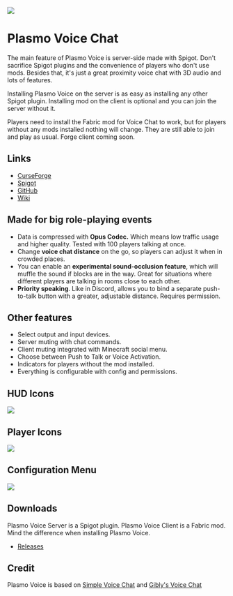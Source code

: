 ![](https://imgur.com/TcdCDat.png)
# Plasmo Voice Chat
The main feature of Plasmo Voice is server-side made with Spigot. Don't sacrifice Spigot plugins and the convenience of players who don't use mods. Besides that, it's just a great proximity voice chat with 3D audio and lots of features.

Installing Plasmo Voice on the server is as easy as installing any other Spigot plugin. Installing mod on the client is optional and you can join the server without it.

Players need to install the Fabric mod for Voice Chat to work, but for players without any mods installed nothing will change. They are still able to join and play as usual. Forge client coming soon. 

## Links
- [CurseForge]()
- [Spigot]()
- [GitHub](https://github.com/plasmoapp/plasmo-voice/)
- [Wiki](https://github.com/plasmoapp/plasmo-voice/wiki/)

## Made for big role-playing events
- Data is compressed with **Opus Сodec.** Which means low traffic usage and higher quality. Tested with 100 players talking at once.
- Change **voice chat distance** on the go, so players can adjust it when in crowded places.
- You can enable an **experimental sound-occlusion feature**, which will muffle the sound if blocks are in the way. Great for situations where different players are talking in rooms close to each other. 
- **Priority speaking**. Like in Discord, allows you to bind a separate push-to-talk button with a greater, adjustable distance. Requires permission. 

## Other features
- Select output and input devices.
- Server muting with chat commands.
- Client muting integrated with Minecraft social menu.
- Choose between Push to Talk or Voice Activation.
- Indicators for players without the mod installed.
- Everything is configurable with config and permissions.

## HUD Icons
![](https://imgur.com/PiM8Cxm.png)

## Player Icons
![](https://imgur.com/Wf5aFLF.png)

## Configuration Menu
![](https://imgur.com/Fm2YtZz.png)

## Downloads
Plasmo Voice Server is a Spigot plugin. Plasmo Voice Client is a Fabric mod. Mind the difference when installing Plasmo Voice.
- [Releases](http://github.com/prism/Prism/releases)

## Credit
Plasmo Voice is based on [Simple Voice Chat](https://github.com/henkelmax/simple-voice-chat) and [Gibly's Voice Chat](https://github.com/Icosider/GlibysVoiceChat)
